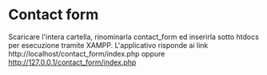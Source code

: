 # Contact form 
Scaricare l'intera cartella, rinominarla contact_form ed inserirla sotto htdocs per esecuzione tramite XAMPP.
L'applicativo risponde ai link http://localhost/contact_form/index.php oppure http://127.0.0.1/contact_form/index.php
